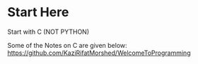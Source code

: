 # Start Here

Start with C (NOT PYTHON)

Some of the Notes on C are given below:
https://github.com/KaziRifatMorshed/WelcomeToProgramming
